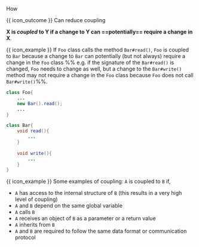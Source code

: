 <span id="title">How</span>

<span id="prereqs"><panel src="../what/unit-inElsewhere-asFlat.md" boilerplate header="%%{{ icon_prereq }} Design → Design Fundamentals → Coupling → What%%" /></span>

<span id="outcomes">{{ icon_outcome }} Can reduce coupling</span>

<div id="body">

**X is _coupled_ to Y if a change to Y can ==potentially== require a change in X**.

<tip-box> 

{{ icon_example }} If `Foo` class calls the method `Bar#read()`, `Foo` is coupled to `Bar` because a change to `Bar` can potentially (but not always) require a change in the `Foo` class %%&nbsp;e.g. if the signature of the `Bar#read()` is changed, `Foo` needs to change as well, but a change to the `Bar#write()` method may not require a change in the `Foo` class because `Foo` does not call `Bar#write()`%%. 

<panel type="seamless" header="%%code for the above example%%">

```java
class Foo{
    ...
    new Bar().read();
    ...
}

class Bar{
    void read(){
        ...
    }
    
    void write(){
        ...
    }
}
```
</panel>

</tip-box>


<tip-box> 

{{ icon_example }} Some examples of coupling: `A` is coupled to `B` if,

* `A` has access to the internal structure of `B` (this results in a very high level of coupling)
* `A` and `B` depend on the same global variable
* `A` calls `B`
* `A` receives an object of `B` as a parameter or a return value
* `A` inherits from `B`
* `A` and `B` are required to follow the same data format or communication protocol

</tip-box>


</div>

<div id="extras">

<include src="exercises.md" />

</div>